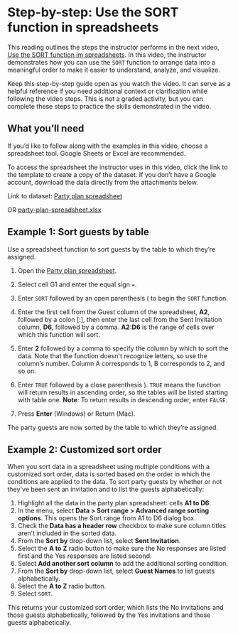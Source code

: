 # Step-by-step: Use the SORT function in spreadsheets

This reading outlines the steps the instructor performs in the next video, [Use the SORT function im spreadsheets](https://www.coursera.org/learn/analyze-data/lecture/K6WB8/the-sort-function). In this video, the instructor demonstrates how you can use the `SORT` function to arrange data into a meaningful order to make it easier to understand, analyze, and visualize.  

Keep this step-by-step guide open as you watch the video. It can serve as a helpful reference if you need additional context or clarification while following the video steps. This is not a graded activity, but you can complete these steps to practice the skills demonstrated in the video.

## What you’ll need

If you’d like to follow along with the examples in this video, choose a spreadsheet tool. Google Sheets or Excel are recommended.

To access the spreadsheet the instructor uses in this video, click the link to the template to create a copy of the dataset. If you don’t have a Google account, download the data directly from the attachments below.

Link to dataset: [Party plan spreadsheet](https://docs.google.com/spreadsheets/d/1L1Z6b3X9WCpwzisHcxvjC5-Qett-BOMo9yg8Cz36NME/template/preview)

OR [party-plan-spreadsheet.xlsx](./resources/party-plan-spreadsheet.xlsx)

## Example 1: Sort guests by table

Use a spreadsheet function to sort guests by the table to which they’re assigned.

1. Open the [Party plan spreadsheet](https://docs.google.com/spreadsheets/d/1L1Z6b3X9WCpwzisHcxvjC5-Qett-BOMo9yg8Cz36NME/template/preview).
2. Select cell G1 and enter the equal sign `=`.
3. Enter `SORT` followed by an open parenthesis ( to begin the `SORT` function.
4. Enter the first cell from the Guest column of the spreadsheet, **A2**, followed by a colon [:], then enter the last cell from the Sent Invitation column, **D6**, followed by a comma. **A2:D6** is the range of cells over which this function will sort.
5. Enter **2** followed by a comma to specify the column by which to sort the data. Note that the function doesn't recognize letters, so use the column’s number. Column A corresponds to 1, B corresponds to 2, and so on.
6. Enter `TRUE` followed by a close parenthesis ). `TRUE` means the function will return results in ascending order, so the tables will be listed starting with table one. **Note**: To return results in descending order, enter `FALSE`.

7. Press **Enter** (Windows) or Return (Mac).

The party guests are now sorted by the table to which they’re assigned.  

## Example 2: Customized sort order

When you sort data in a spreadsheet using multiple conditions with a customized sort order, data is sorted  based on the order in which the conditions are applied to the data. To sort party guests by whether or not they've been sent an invitation and to list the guests alphabetically:

1. Highlight all the data in the party plan spreadsheet: cells **A1 to D6**.
2. In the menu, select **Data > Sort range > Advanced range sorting options**. This opens the Sort range from A1 to D6 dialog box.
3. Check the **Data has a header row** checkbox to make sure column titles aren’t included in the sorted data.  
4. From the **Sort by** drop-down list, select **Sent Invitation**.
5. Select the **A to Z** radio button to make sure the No responses are listed first and the Yes responses are listed second.
6. Select **Add another sort column** to add the additional sorting condition.
7. From the **Sort by** drop-down list, select **Guest Names** to list guests alphabetically.
8. Select the **A to Z** radio button.
9. Select `SORT`.  

This returns your customized sort order, which lists the No invitations and those guests alphabetically, followed by the Yes invitations and those guests alphabetically.
